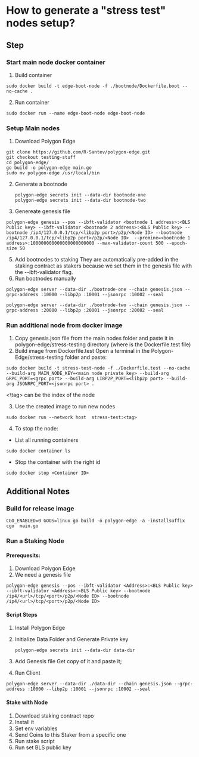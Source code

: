 # How to generate a "stress test" nodes setup?
## Step
### Start main node docker container
1. Build container
```
sudo docker build -t edge-boot-node -f ./bootnode/Dockerfile.boot --no-cache .
```
2. Run container
```
sudo docker run --name edge-boot-node edge-boot-node
```
### Setup Main nodes
1. Download Polygon Edge
```
git clone https://github.com/R-Santev/polygon-edge.git
git checkout testing-stuff
cd polygon-edge/
go build -o polygon-edge main.go
sudo mv polygon-edge /usr/local/bin
```
2. Generate a bootnode
   ```
   polygon-edge secrets init --data-dir bootnode-one
   polygon-edge secrets init --data-dir bootnode-two
   ```
4. Genereate genesis file
```
polygon-edge genesis --pos --ibft-validator <bootnode 1 address>:<BLS Public key> --ibft-validator <bootnode 2 address>:<BLS Public key> --bootnode /ip4/127.0.0.1/tcp/<libp2p port>/p2p/<Node ID> --bootnode /ip4/127.0.0.1/tcp/<libp2p port>/p2p/<Node ID>  --premine=<bootnode 1 address>:100000000000000000000000 --max-validator-count 500 --epoch-size 50
```
5. Add bootnodes to staking
They are automatically pre-added in the staking contract as stakers because we set them in the genesis file with the --ibft-validator flag.
6. Run bootnodes manually
```
polygon-edge server --data-dir ./bootnode-one --chain genesis.json --grpc-address :10000 --libp2p :10001 --jsonrpc :10002 --seal

polygon-edge server --data-dir ./bootnode-two --chain genesis.json --grpc-address :20000 --libp2p :20001 --jsonrpc :20002 --seal
```

### Run additional node from docker image
1. Copy genesis.json file from the main nodes folder and paste it in polygon-edge/stress-testing directory (where is the Dockerfile.test file)
2. Build image from Dockerfile.test
Open a terminal in the Polygon-Edge/stress-testing folder and paste:

```
sudo docker build -t stress-test-node -f ./Dockerfile.test --no-cache --build-arg MAIN_NODE_KEY=<main node private key> --build-arg GRPC_PORT=<grpc port> --build-arg LIBP2P_PORT=<libp2p port> --build-arg JSONRPC_PORT=<jsonrpc port> .
```
<\tag> can be the index of the node

3. Use the created image to run new nodes
```
sudo docker run --network host  stress-test:<tag>
```
4. To stop the node:
- List all running containers
```
sudo docker container ls
```
- Stop the container with the right id
```
sudo docker stop <Container ID>
```

## Additional Notes

### Build for release image
```
CGO_ENABLED=0 GOOS=linux go build -o polygon-edge -a -installsuffix cgo  main.go
```

### Run a Staking Node

#### Prerequesits:

1. Download Polygon Edge
2. We need a genesis file
```
polygon-edge genesis --pos --ibft-validator <Address>:<BLS Public key> --ibft-validator <Address>:<BLS Public key> --bootnode /ip4/<url>/tcp/<port>/p2p/<Node ID> --bootnode /ip4/<url>/tcp/<port>/p2p/<Node ID>
```

#### Script Steps
1. Install Polygon Edge
2. Initialize Data Folder and Generate Private key
   ```
   polygon-edge secrets init --data-dir data-dir
   ```

3. Add Genesis file
   Get copy of it and paste it;
4. Run Client
```
polygon-edge server --data-dir ./data-dir --chain genesis.json --grpc-address :10000 --libp2p :10001 --jsonrpc :10002 --seal
```
#### Stake with Node
   1. Download staking contract repo
   2. Install it
   3.  Set env variables
   4. Send Coins to this Staker from a specific one
   5.  Run stake script
   6.  Run set BLS public key